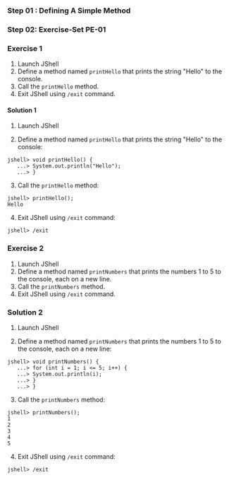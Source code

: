 ### Step 01 : Defining A Simple Method 
### Step 02: Exercise-Set PE-01

### Exercise 1

1.  Launch JShell
2.  Define a method named `printHello` that prints the string "Hello" to the console.
3.  Call the `printHello` method.
4.  Exit JShell using `/exit` command.

#### Solution 1

1. Launch JShell

2. Define a method named `printHello` that prints the string "Hello" to the console:

```
jshell> void printHello() {
   ...> System.out.println("Hello");
   ...> }
```

3. Call the `printHello` method:

```
jshell> printHello();
Hello
```

4. Exit JShell using `/exit` command:
```
jshell> /exit
```

### Exercise 2

1.  Launch JShell
2.  Define a method named `printNumbers` that prints the numbers 1 to 5 to the console, each on a new line.
3.  Call the `printNumbers` method.
4.  Exit JShell using `/exit` command.

### Solution 2

1. Launch JShell

2. Define a method named `printNumbers` that prints the numbers 1 to 5 to the console, each on a new line:

```
jshell> void printNumbers() {
   ...> for (int i = 1; i <= 5; i++) {
   ...> System.out.println(i);
   ...> }
   ...> }
   ```

3. Call the `printNumbers` method:
```
jshell> printNumbers();
1
2
3
4
5
```

4. Exit JShell using `/exit` command:
```
jshell> /exit
```